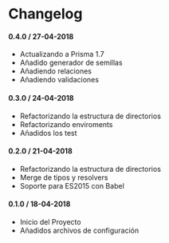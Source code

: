 # Changelog

#### 0.4.0 / 27-04-2018

* Actualizando a Prisma 1.7
* Añadido generador de semillas
* Añadiendo relaciones
* Añadiendo validaciones


#### 0.3.0 / 24-04-2018

* Refactorizando la estructura de directorios
* Refactorizando enviroments
* Añadidos los test


#### 0.2.0 / 21-04-2018

* Refactorizando la estructura de directorios
* Merge de tipos y resolvers
* Soporte para ES2015 con Babel


#### 0.1.0 / 18-04-2018

* Inicio del Proyecto
* Añadidos archivos de configuración

